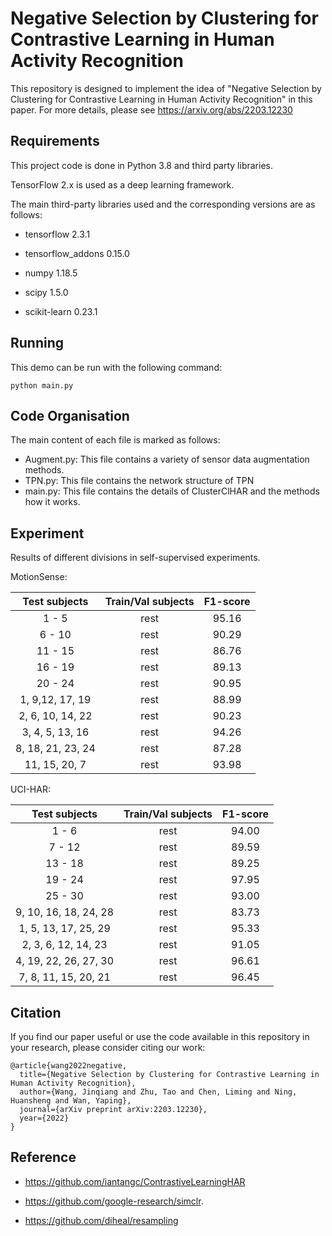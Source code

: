 # Negative Selection by Clustering for Contrastive Learning in Human Activity Recognition
This repository is designed to implement the idea of "Negative Selection by Clustering for Contrastive Learning in Human Activity Recognition" in this paper.
For more details, please see https://arxiv.org/abs/2203.12230
## Requirements

This project code is done in Python 3.8 and third party libraries. 

 TensorFlow 2.x is used as a deep learning framework.

The main third-party libraries used and the corresponding versions are as follows:

+ tensorflow 2.3.1

+ tensorflow_addons 0.15.0

+ numpy 1.18.5

+ scipy 1.5.0

+ scikit-learn 0.23.1


  

## Running

This demo can be run with the following command:

```shell
python main.py
```


## Code Organisation

The main content of each file is marked as follows:

+ Augment.py: This file contains a variety of sensor data augmentation methods.
+ TPN.py: This file contains the network structure of TPN
+ main.py: This file contains the details of ClusterClHAR and the methods how it works.

## Experiment

Results of different divisions in self-supervised experiments.

MotionSense:

| Test subjects  | Train/Val subjects  | F1-score|
|  :----:  | :----:  |:----:  |
| 1 - 5  | rest | 95.16|
| 6 - 10  | rest | 90.29|
| 11 - 15  | rest | 86.76|
| 16 - 19  | rest | 89.13|
| 20 - 24  | rest | 90.95|
| 1, 9,12, 17, 19| rest | 88.99|
| 2, 6, 10, 14, 22 | rest | 90.23|
| 3, 4, 5, 13, 16 | rest | 94.26|
| 8, 18, 21, 23, 24 | rest | 87.28|
| 11, 15, 20, 7| rest | 93.98|

UCI-HAR:

| Test subjects  | Train/Val subjects  | F1-score|
|  :----:  | :----:  |:----:  |
| 1 - 6  | rest | 94.00|
| 7 - 12  | rest | 89.59|
| 13 - 18  | rest |89.25|
| 19 - 24  | rest | 97.95|
| 25 - 30  | rest | 93.00|
| 9, 10, 16, 18, 24, 28| rest | 83.73|
| 1, 5, 13, 17, 25, 29 | rest | 95.33|
| 2, 3, 6, 12, 14, 23 | rest | 91.05|
| 4, 19, 22, 26, 27, 30 | rest | 96.61|
| 7, 8, 11, 15, 20, 21| rest | 96.45|

## Citation

If you find our paper useful or use the code available in this repository in your research, please consider citing our work:

```
@article{wang2022negative,
  title={Negative Selection by Clustering for Contrastive Learning in Human Activity Recognition},
  author={Wang, Jinqiang and Zhu, Tao and Chen, Liming and Ning, Huansheng and Wan, Yaping},
  journal={arXiv preprint arXiv:2203.12230},
  year={2022}
}
```

## Reference

+ https://github.com/iantangc/ContrastiveLearningHAR

+ https://github.com/google-research/simclr.

+ https://github.com/diheal/resampling
